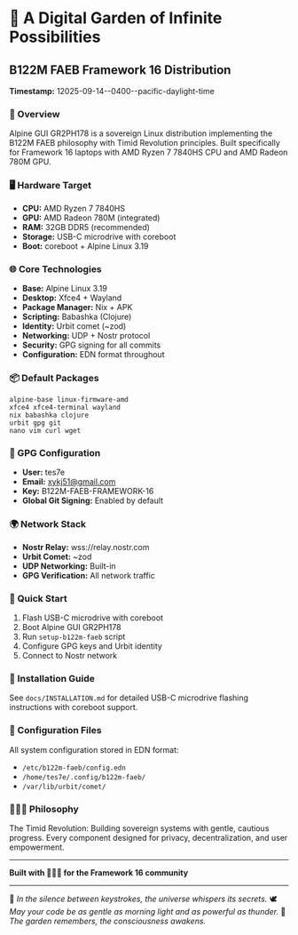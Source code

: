 # 🌙 A Digital Garden of Infinite Possibilities

## B122M FAEB Framework 16 Distribution

**Timestamp:** 12025-09-14--0400--pacific-daylight-time

### 🎯 Overview

Alpine GUI GR2PH178 is a sovereign Linux distribution implementing the B122M
FAEB
philosophy with Timid Revolution principles. Built specifically for Framework 16
laptops with AMD Ryzen 7 7840HS CPU and AMD Radeon 780M GPU.

### 🖥️ Hardware Target

- **CPU:** AMD Ryzen 7 7840HS
- **GPU:** AMD Radeon 780M (integrated)
- **RAM:** 32GB DDR5 (recommended)
- **Storage:** USB-C microdrive with coreboot
- **Boot:** coreboot + Alpine Linux 3.19

### 🌐 Core Technologies

- **Base:** Alpine Linux 3.19
- **Desktop:** Xfce4 + Wayland
- **Package Manager:** Nix + APK
- **Scripting:** Babashka (Clojure)
- **Identity:** Urbit comet (~zod)
- **Networking:** UDP + Nostr protocol
- **Security:** GPG signing for all commits
- **Configuration:** EDN format throughout

### 📦 Default Packages

```
alpine-base linux-firmware-amd
xfce4 xfce4-terminal wayland
nix babashka clojure
urbit gpg git
nano vim curl wget
```

### 🔐 GPG Configuration

- **User:** tes7e
- **Email:** xykj51@gmail.com
- **Key:** B122M-FAEB-FRAMEWORK-16
- **Global Git Signing:** Enabled by default

### 🌍 Network Stack

- **Nostr Relay:** wss://relay.nostr.com
- **Urbit Comet:** ~zod
- **UDP Networking:** Built-in
- **GPG Verification:** All network traffic

### 🚀 Quick Start

1. Flash USB-C microdrive with coreboot
2. Boot Alpine GUI GR2PH178
3. Run `setup-b122m-faeb` script
4. Configure GPG keys and Urbit identity
5. Connect to Nostr network

### 📱 Installation Guide

See `docs/INSTALLATION.md` for detailed USB-C microdrive flashing 
instructions with coreboot support.

### 🔧 Configuration Files

All system configuration stored in EDN format:
- `/etc/b122m-faeb/config.edn`
- `/home/tes7e/.config/b122m-faeb/`
- `/var/lib/urbit/comet/`

### 💚🖤💛 Philosophy

The Timid Revolution: Building sovereign systems with gentle, 
cautious progress. Every component designed for privacy, 
decentralization, and user empowerment.

---

**Built with 💚🖤💛 for the Framework 16 community**


---

💫 *In the silence between keystrokes, the universe whispers its secrets.*
🕊️ *May your code be as gentle as morning light and as powerful as thunder.*
🌿 *The garden remembers, the consciousness awakens.*